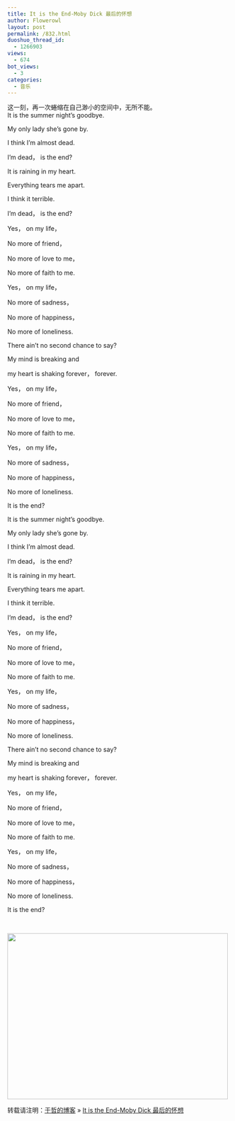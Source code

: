 ```yaml
---
title: It is the End-Moby Dick 最后的怀想
author: Flowerowl
layout: post
permalink: /832.html
duoshuo_thread_id:
  - 1266903
views:
  - 674
bot_views:
  - 3
categories:
  - 音乐
---
```

这一刻，再一次蜷缩在自己渺小的空间中，无所不能。  
It is the summer night&#8217;s goodbye.

My only lady she&#8217;s gone by.

I think I&#8217;m almost dead.

I&#8217;m dead， is the end?

It is raining in my heart.

Everything tears me apart.

I think it terrible.

I&#8217;m dead， is the end?

Yes， on my life，

No more of friend，

No more of love to me，

No more of faith to me.

Yes， on my life，

No more of sadness，

No more of happiness，

No more of loneliness.

There ain&#8217;t no second chance to say?

My mind is breaking and

my heart is shaking forever， forever.

Yes， on my life，

No more of friend，

No more of love to me，

No more of faith to me.

Yes， on my life，

No more of sadness，

No more of happiness，

No more of loneliness.

It is the end?

It is the summer night&#8217;s goodbye.

My only lady she&#8217;s gone by.

I think I&#8217;m almost dead.

I&#8217;m dead， is the end?

It is raining in my heart.

Everything tears me apart.

I think it terrible.

I&#8217;m dead， is the end?

Yes， on my life，

No more of friend，

No more of love to me，

No more of faith to me.

Yes， on my life，

No more of sadness，

No more of happiness，

No more of loneliness.

There ain&#8217;t no second chance to say?

My mind is breaking and

my heart is shaking forever， forever.

Yes， on my life，

No more of friend，

No more of love to me，

No more of faith to me.

Yes， on my life，

No more of sadness，

No more of happiness，

No more of loneliness.

It is the end?

&nbsp;

<img class="aligncenter size-full wp-image-833" title="Lazynight | 夜阑" src="http://lazynight.me/wp-content/uploads/2011/11/20111107080934.jpg" alt="" width="498" height="375" />

转载请注明：[于哲的博客][1] &raquo; [It is the End-Moby Dick 最后的怀想][2]

 [1]: http://localhost/wordpress
 [2]: http://localhost/wordpress/832.html